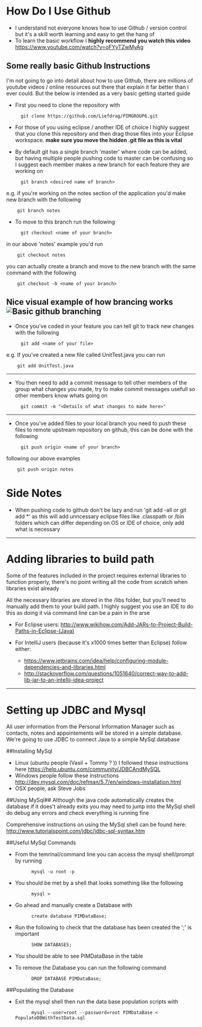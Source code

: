 # How Do I Use Github
- I understand not everyone knows how to use Github / version control but it's a skill worth learning and easy to get 
the hang of
- To learn the basic workflow I **highly recommend you watch this video**
https://www.youtube.com/watch?v=oFYyTZwMyAg

## Some really basic Github Instructions
I'm not going to go into detail about how to use Github, there are millions of youtube videos / online resources out 
there that explain it far better than I ever could. But the below is intended as a very basic getting started guide

- First you need to clone the repository with 

        git clone https://github.com/Liefdrag/PIMGROUP6.git 
        
        
- For those of you using eclipse / another IDE of choice I highly suggest that you clone this repository and 
then drag those files into your Eclipse workspace. **make sure you move the hidden .git file as this is vital**
        
- By default git has a single branch 'master' where code can be added, but having multiple people pushing code to master
can be confusing so I suggest each member makes a new branch for each feature they are working on
 
        git branch <desired name of branch>
        
e.g. if you're working on the notes section of the application you'd make new branch with the following

        git branch notes

- To move to this branch run the following

        git checkout <name of your branch> 
        
in our above 'notes' example you'd run
 
        git checkout notes
        
you can actually create a branch and move to the new branch with the same command with the following

        git checkout -b <name of your branch>
       
Nice visual example of how brancing works
![Basic github branching](http://hades.name/media/git/git-history.png)       
---

- Once you've coded in your feature you can tell git
to track new changes with the following

        git add <name of your file>
        
e.g. If you've created a new file called UnitTest.java you can run

        git add UnitTest.java
  
---

- You then need to add a commit message to tell other members of the group what changes you made, try to make commit 
messages usefull so other members know whats going on

        git commit -m "<Details of what changes to made here>"

---

- Once you've added files to your local branch you need to push these files to remote upstream repository on github, 
this can be done with the following

        git push origin <name of your branch>

following our above examples

        git push origin notes

# Side Notes
- When pushing code to github don't be lazy and run 'git add -all or git add *' as this will add unncessary eclipse 
files like .classpath or /bin folders which can differ depending on OS or IDE of choice, only add what is necessary


--- 

# Adding libraries to build path
Some of the features included in the project requires external libraries to function properly, there's no point writing
all the code from scratch when libraries exist already

All the necessary libraries are stored in the /libs folder, but you'll need to manually add them to your build path. I highly
suggest you use an IDE to do this as doing it via command line can be a pain in the arse

- For Eclipse users: http://www.wikihow.com/Add-JARs-to-Project-Build-Paths-in-Eclipse-(Java) 

- For IntelliJ users (because it's x1000 times better than Eclipse) follow either:
    - https://www.jetbrains.com/idea/help/configuring-module-dependencies-and-libraries.html 
    - http://stackoverflow.com/questions/1051640/correct-way-to-add-lib-jar-to-an-intellij-idea-project 

---

# Setting up JDBC and Mysql
All user information from the Personal Information Manager such as contacts, notes and appointements will be stored 
in a simple database. We're going to use JDBC to connect Java to a simple MySql database

##Installing MySql
- Linux (ubuntu people (Vasil + Tommy ? )) I followed these instructions here https://help.ubuntu.com/community/JDBCAndMySQL
- Windows people follow these instructions  http://dev.mysql.com/doc/refman/5.7/en/windows-installation.html 
- OSX people, ask Steve Jobs

##Using MySql##
Although the java code automatically creates the database if it does't already exits you may need to jump into the MySql
shell do debug any errors and check everything is running fine

Comprehensive instructions on using the MySql shell can be found here: http://www.tutorialspoint.com/jdbc/jdbc-sql-syntax.htm 

##Useful MySql Commands 

- From the temrinal/command line you can access the mysql shell/prompt by running
            
            mysql -u root -p

- You should be met by a shell that looks something like the following
            
            mysql > 

- Go ahead and manually create a Database with

            create database PIMDataBase;

- Run the following to check that the database has been created the ';' is
  important

            SHOW DATABASES;

- You should be able to see PIMDataBase in the table

- To remove the Database you can run the following command
            
            DROP DATABASE PIMDataBase;

##Populating the Database
- Exit the mysql shell then run the data base population scripts with

            mysql --user=root --password=root PIMDataBase < PopulateDBWithTestData.sql
